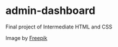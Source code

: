 # admin-dashboard
Final project of Intermediate HTML and CSS

Image by <a href="https://www.freepik.com/free-vector/fun-pack-avatars-with-hand-drawn-style_1292969.htm#query=cartoon%20profile&position=8&from_view=keyword&track=ais">Freepik</a>
